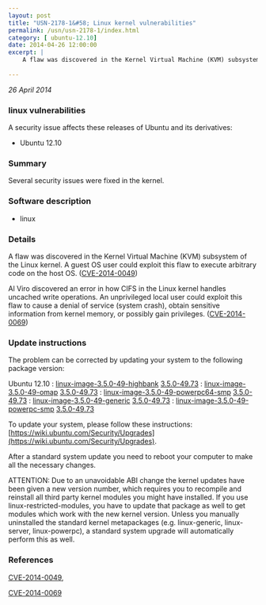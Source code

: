 ```yaml
---
layout: post
title: "USN-2178-1&#58; Linux kernel vulnerabilities"
permalink: /usn/usn-2178-1/index.html
category: [ ubuntu-12.10]
date: 2014-04-26 12:00:00
excerpt: |
    A flaw was discovered in the Kernel Virtual Machine (KVM) subsystem of the Linux kernel. A guest OS user could exploit this flaw to execute arbitrary code on the host OS. ([CVE-2014-0049](http://people.ubuntu.com/~ubuntu-security/cve/CVE-2014-0049))
    
--- 
```

 
 

*26 April 2014*

### linux vulnerabilities

A security issue affects these releases of Ubuntu and its derivatives:

* Ubuntu 12.10

### Summary

Several security issues were fixed in the kernel. 

### Software description

* linux 

### Details

A flaw was discovered in the Kernel Virtual Machine (KVM) subsystem of the Linux kernel. A guest OS user could exploit this flaw to execute arbitrary code on the host OS. ([CVE-2014-0049](http://people.ubuntu.com/~ubuntu-security/cve/CVE-2014-0049))

Al Viro discovered an error in how CIFS in the Linux kernel handles uncached write operations. An unprivileged local user could exploit this flaw to cause a denial of service (system crash), obtain sensitive information from kernel memory, or possibly gain privileges. ([CVE-2014-0069](http://people.ubuntu.com/~ubuntu-security/cve/CVE-2014-0069)) 

### Update instructions

The problem can be corrected by updating your system to the following package version:

Ubuntu 12.10
 : [linux-image-3.5.0-49-highbank](https://launchpad.net/ubuntu/+source/linux) <span> [3.5.0-49.73](https://launchpad.net/ubuntu/+source/linux/3.5.0-49.73) </span> 
 : [linux-image-3.5.0-49-omap](https://launchpad.net/ubuntu/+source/linux) <span> [3.5.0-49.73](https://launchpad.net/ubuntu/+source/linux/3.5.0-49.73) </span> 
 : [linux-image-3.5.0-49-powerpc64-smp](https://launchpad.net/ubuntu/+source/linux) <span> [3.5.0-49.73](https://launchpad.net/ubuntu/+source/linux/3.5.0-49.73) </span> 
 : [linux-image-3.5.0-49-generic](https://launchpad.net/ubuntu/+source/linux) <span> [3.5.0-49.73](https://launchpad.net/ubuntu/+source/linux/3.5.0-49.73) </span> 
 : [linux-image-3.5.0-49-powerpc-smp](https://launchpad.net/ubuntu/+source/linux) <span> [3.5.0-49.73](https://launchpad.net/ubuntu/+source/linux/3.5.0-49.73) </span> 

To update your system, please follow these instructions: [https://wiki.ubuntu.com/Security/Upgrades](https://wiki.ubuntu.com/Security/Upgrades).

After a standard system update you need to reboot your computer to make all the necessary changes.

ATTENTION: Due to an unavoidable ABI change the kernel updates have been given a new version number, which requires you to recompile and reinstall all third party kernel modules you might have installed. If you use linux-restricted-modules, you have to update that package as well to get modules which work with the new kernel version. Unless you manually uninstalled the standard kernel metapackages (e.g. linux-generic, linux-server, linux-powerpc), a standard system upgrade will automatically perform this as well. 

### References

 
 [CVE-2014-0049](http://people.ubuntu.com/~ubuntu-security/cve/CVE-2014-0049), 

 [CVE-2014-0069](http://people.ubuntu.com/~ubuntu-security/cve/CVE-2014-0069)
 

